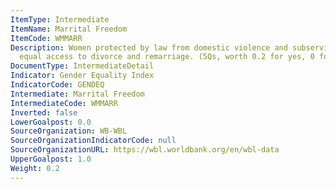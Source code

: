 ```yaml
---
ItemType: Intermediate
ItemName: Marrital Freedom
ItemCode: WMMARR
Description: Women protected by law from domestic violence and subservience; have
  equal access to divorce and remarriage. (5Qs, worth 0.2 for yes, 0 for no).
DocumentType: IntermediateDetail
Indicator: Gender Equality Index
IndicatorCode: GENDEQ
Intermediate: Marrital Freedom
IntermediateCode: WMMARR
Inverted: false
LowerGoalpost: 0.0
SourceOrganization: WB-WBL
SourceOrganizationIndicatorCode: null
SourceOrganizationURL: https://wbl.worldbank.org/en/wbl-data
UpperGoalpost: 1.0
Weight: 0.2
---
```



